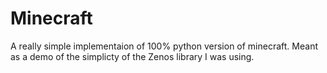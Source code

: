 # Minecraft
A really simple implementaion of 100% python version of minecraft. Meant as a demo of the simplicty of the Zenos library I was using. 
